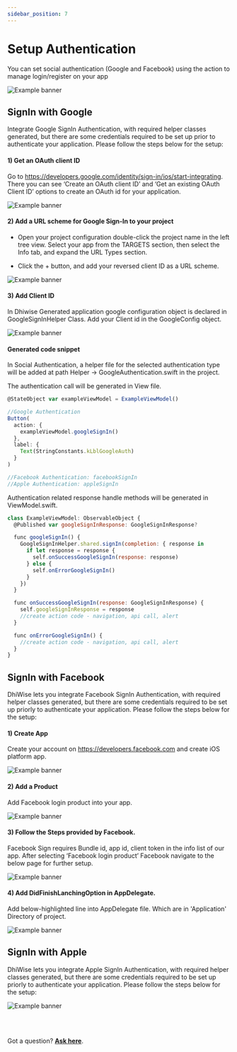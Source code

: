 ```yaml
---
sidebar_position: 7
---
```


# Setup Authentication

You can set social authentication (Google and Facebook) using the action to manage login/register on your app

![Example banner](./images/Auth/Setup-auth.gif)

## SignIn with Google

Integrate Google SignIn Authentication, with required helper classes generated, but there are some credentials required to be set up prior to authenticate your application. Please follow the steps below for the setup:

#### 1)  Get an OAuth client ID
Go to https://developers.google.com/identity/sign-in/ios/start-integrating. There you can see ‘Create an OAuth client ID’ and ‘Get an existing OAuth Client ID’ options to create an OAuth id for your application.


![Example banner](./img/google-auth.png)

#### 2)  Add a URL scheme for Google Sign-In to your project

- Open your project configuration double-click the project name in the left tree view. Select your app from the TARGETS section, then select the Info tab, and expand the URL Types section.

- Click the + button, and add your reversed client ID as a URL scheme.


![Example banner](./img/google-auth-2.png)

#### 3) Add Client ID

In Dhiwise Generated application google configuration object is declared in GoogleSignInHelper Class. Add your Client id in the GoogleConfig object.

![Example banner](./img/google-auth-3.png)

#### Generated code snippet

In Social Authentication, a helper file for the selected authentication type will be added at path Helper -> GoogleAuthentication.swift in the project.

The authentication call will be generated in View file.

```js title="socialAuth.swift"
@StateObject var exampleViewModel = ExampleViewModel()

//Google Authentication
Button(
  action: {
    exampleViewModel.googleSignIn()
  },
  label: {
    Text(StringConstants.kLblGoogleAuth)
  }
)

//Facebook Authentication: facebookSignIn
//Apple Authentication: appleSignIn
```

Authentication related response handle methods will be generated in ViewModel.swift.

```js title="viewModel.swift"
class ExampleViewModel: ObservableObject {
  @Published var googleSignInResponse: GoogleSignInResponse?

  func googleSignIn() {
    GoogleSignInHelper.shared.signIn(completion: { response in
      if let response = response {
        self.onSuccessGoogleSignIn(response: response)
      } else {
        self.onErrorGoogleSignIn()
      }
    })
  }

  func onSuccessGoogleSignIn(response: GoogleSignInResponse) {
    self.googleSignInResponse = response
    //create action code - navigation, api call, alert
  }

  func onErrorGoogleSignIn() {
    //create action code - navigation, api call, alert
  }
}
```

## SignIn with Facebook

DhiWise lets you integrate Facebook SignIn Authentication, with required helper classes generated, but there are some credentials required to be set up priorly to authenticate your application. Please follow the steps below for the setup:

#### 1) Create App

Create your account on https://developers.facebook.com and create iOS platform app.

![Example banner](./img/facebook-auth-1.png)

#### 2) Add a Product

Add Facebook login product into your app.


![Example banner](./img/facebook-auth-2.png)

#### 3) Follow the Steps provided by Facebook.

Facebook Sign requires Bundle id, app id, client token in the info list of our app. After selecting ‘Facebook login product’ Facebook navigate to the below page for further setup.


![Example banner](./img/facebook-auth-3.png)

#### 4) Add DidFinishLanchingOption in AppDelegate.

Add below-highlighted line into AppDelegate file. Which are in 'Application' Directory of project.


![Example banner](./img/facebook-auth-4.png)

## SignIn with Apple

DhiWise lets you integrate Apple SignIn Authentication, with required helper classes generated, but there are some credentials required to be set up priorly to authenticate your application. Please follow the steps below for the setup:


![Example banner](./img/apple-auth-1.png)

<br/>
<br/>

Got a question? [**Ask here**](https://discord.com/invite/rFMnCG5MZ7).